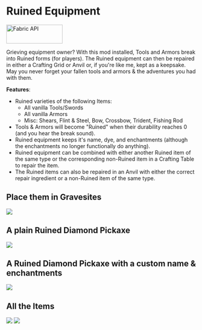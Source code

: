 # Ruined Equipment

  <a href="https://www.curseforge.com/minecraft/mc-mods/fabric-api"><img src="https://i.imgur.com/Ol1Tcf8.png" width="149" height="50" title="Fabric API" alt="Fabric API"></a>

Grieving equipment owner? With this mod installed, Tools and Armors break into Ruined forms (for players). The Ruined equipment can then be repaired in either a Crafting Grid or Anvil or, if you're like me, kept as a keepsake. May you never forget your fallen tools and armors & the adventures you had with them.

**Features**:
- Ruined varieties of the following Items:
   - All vanilla Tools/Swords
   - All vanilla Armors
   - Misc: Shears, Flint & Steel, Bow, Crossbow, Trident, Fishing Rod
- Tools & Armors will become "Ruined" when their durability reaches 0 (and you hear the break sound).
- Ruined equipment keeps it's name, dye, and enchantments (although the enchantments no longer functionally do anything).
- Ruined equipment can be combined with either another Ruined item of the same type or the corresponding non-Ruined item in a Crafting Table to repair the item.
- The Ruined items can also be repaired in an Anvil with either the correct repair ingredient or a non-Ruined item of the same type.

## Place them in Gravesites
![](https://i.imgur.com/LtPbeMx.png)

## A plain Ruined Diamond Pickaxe
![](https://i.imgur.com/UhII6EH.png)

## A Ruined Diamond Pickaxe with a custom name & enchantments
![](https://i.imgur.com/n2iklYQ.png)

## All the Items
![](https://i.imgur.com/Mfryt25.png)
![](https://i.imgur.com/LMeVMtz.png)
